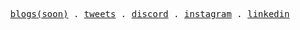 <p align="center">
  <samp>
    <a href="https://dev.to/wannabee">blogs(soon)</a> .
    <a href="https://twitter.com/k1llua2k">tweets</a> .
    <a href="https://justpaste.it/b8oij">discord</a> .
    <a href="https://www.instagram.com/arpit__mohapatra">instagram</a> .
    <a href="https://www.linkedin.com/in/marpit19">linkedin</a>
  </samp>
</p>
